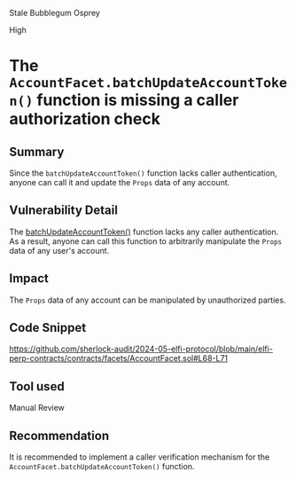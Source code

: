 Stale Bubblegum Osprey

High

# The `AccountFacet.batchUpdateAccountToken()` function is missing a caller authorization check

## Summary

Since the `batchUpdateAccountToken()` function lacks caller authentication, anyone can call it and update the `Props` data of any account.

## Vulnerability Detail

The [batchUpdateAccountToken()](https://github.com/sherlock-audit/2024-05-elfi-protocol/blob/main/elfi-perp-contracts/contracts/facets/AccountFacet.sol#L68-L71) function lacks any caller authentication. As a result, anyone can call this function to arbitrarily manipulate the `Props` data of any user's account.

## Impact

The `Props` data of any account can be manipulated by unauthorized parties.

## Code Snippet

https://github.com/sherlock-audit/2024-05-elfi-protocol/blob/main/elfi-perp-contracts/contracts/facets/AccountFacet.sol#L68-L71

## Tool used

Manual Review

## Recommendation

It is recommended to implement a caller verification mechanism for the `AccountFacet.batchUpdateAccountToken()` function.
